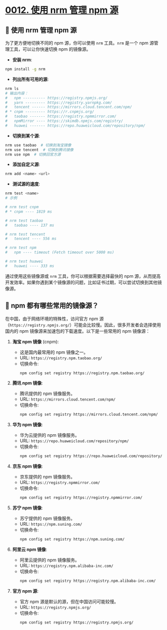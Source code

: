 # [0012. 使用 nrm 管理 npm 源](https://github.com/Tdahuyou/nodejs/tree/main/0012.%20%E4%BD%BF%E7%94%A8%20nrm%20%E7%AE%A1%E7%90%86%20npm%20%E6%BA%90)


## 📝 使用 nrm 管理 npm 源

为了更方便地切换不同的 npm 源，你可以使用 `nrm` 工具。`nrm` 是一个 npm 源管理工具，可以让你快速切换 npm 的镜像源。

- **安装 nrm**:
```bash
npm install -g nrm
```

- **列出所有可用的源**:
```bash
nrm ls
# 输出内容：
#   npm ---------- https://registry.npmjs.org/
#   yarn --------- https://registry.yarnpkg.com/
#   tencent ------ https://mirrors.cloud.tencent.com/npm/
# * cnpm --------- https://r.cnpmjs.org/
#   taobao ------- https://registry.npmmirror.com/
#   npmMirror ---- https://skimdb.npmjs.com/registry/
#   huawei ------- https://repo.huaweicloud.com/repository/npm/
```

- **切换到某个源**:
```bash
nrm use taobao  # 切换到淘宝镜像
nrm use tencent  # 切换到腾讯镜像
nrm use npm  # 切换回官方源
```

- **添加自定义源**:
```bash
nrm add <name> <url>
```

- **测试源的速度**:
```bash
nrm test <name>
# 示例

# nrm test cnpm
# * cnpm ---- 1819 ms

# nrm test taobao
#   taobao ---- 137 ms

# nrm test tencent
#   tencent ---- 556 ms

# nrm test npm
#   npm ---- timeout (Fetch timeout over 5000 ms)

# nrm test huawei
#   huawei ---- 333 ms
```

通过使用这些镜像源或 `nrm` 工具，你可以根据需要选择最快的 npm 源，从而提高开发效率。如果你遇到某个镜像源的问题，比如证书过期，可以尝试切换到其他镜像源。

## 🤖 npm 都有哪些常用的镜像源？

在中国，由于网络环境的特殊性，访问官方 npm 源（`https://registry.npmjs.org/`）可能会比较慢。因此，很多开发者会选择使用国内的 npm 镜像源来加速包的下载速度。以下是一些常用的 npm 镜像源：

1. **淘宝 npm 镜像** (cnpm):
   - 这是国内最常用的 npm 镜像之一。
   - URL: `https://registry.npm.taobao.org/`
   - 切换命令:
     ```bash
     npm config set registry https://registry.npm.taobao.org/
     ```

2. **腾讯 npm 镜像**:
   - 腾讯提供的 npm 镜像服务。
   - URL: `https://mirrors.cloud.tencent.com/npm/`
   - 切换命令:
     ```bash
     npm config set registry https://mirrors.cloud.tencent.com/npm/
     ```

3. **华为 npm 镜像**:
   - 华为云提供的 npm 镜像服务。
   - URL: `https://repo.huaweicloud.com/repository/npm/`
   - 切换命令:
     ```bash
     npm config set registry https://repo.huaweicloud.com/repository/npm/
     ```

4. **京东 npm 镜像**:
   - 京东提供的 npm 镜像服务。
   - URL: `https://registry.npmmirror.com/`
   - 切换命令:
     ```bash
     npm config set registry https://registry.npmmirror.com/
     ```

5. **苏宁 npm 镜像**:
   - 苏宁提供的 npm 镜像服务。
   - URL: `https://npm.suning.com/`
   - 切换命令:
     ```bash
     npm config set registry https://npm.suning.com/
     ```

6. **阿里云 npm 镜像**:
   - 阿里云提供的 npm 镜像服务。
   - URL: `https://registry.npm.alibaba-inc.com/`
   - 切换命令:
     ```bash
     npm config set registry https://registry.npm.alibaba-inc.com/
     ```

7. **官方 npm 源**:
   - 官方 npm 源是默认的源，但在中国访问可能较慢。
   - URL: `https://registry.npmjs.org/`
   - 切换命令:
     ```bash
     npm config set registry https://registry.npmjs.org/
     ```